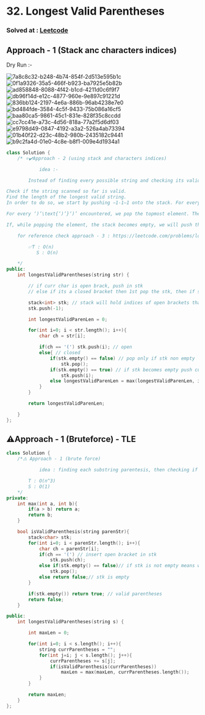 # 32. Longest Valid Parentheses

### Solved at : [Leetcode](https://leetcode.com/problems/longest-valid-parentheses/) 

## Approach - 1 (Stack anc characters indices) 

Dry Run :- 

![7a8c8c32-b248-4b74-854f-2d513e595b1c](https://github.com/yashasviyadav1/DSA-Questions/assets/124666305/7d3c3b7b-485d-447c-a122-5455475082a8)
![0f1a9326-35a5-466f-b923-ba7925e5b82b](https://github.com/yashasviyadav1/DSA-Questions/assets/124666305/29738ad2-76e1-4b31-ba2a-cbc841493856)
![ad858848-8088-4f42-b1cd-4211d0c6f9f7](https://github.com/yashasviyadav1/DSA-Questions/assets/124666305/48c14519-ba70-48eb-9fa7-35f2aab1a645)
![db96f14d-e12c-4877-960e-9e897c91221d](https://github.com/yashasviyadav1/DSA-Questions/assets/124666305/ea59fbf8-c4c1-4c30-b4fd-5e8051f24cda)
![836bb124-2197-4e6a-886b-96ab4238e7e0](https://github.com/yashasviyadav1/DSA-Questions/assets/124666305/ea056d42-3aed-44cd-ba6c-176acb2387a7)
![bd484fde-3584-4c5f-9433-75b086a16cf5](https://github.com/yashasviyadav1/DSA-Questions/assets/124666305/92f59f29-9cf5-4bf6-81c1-1c9df53ba960)
![baa80ca5-9861-45c1-831e-828f35c8ccdd](https://github.com/yashasviyadav1/DSA-Questions/assets/124666305/037d25a1-61ba-48fc-83bd-bed5af2c5ed7)
![cc7cc41e-a73c-4d56-818a-77a2f5d6df03](https://github.com/yashasviyadav1/DSA-Questions/assets/124666305/5bc24a22-d110-463e-b117-a0ff813176ac)
![e9798d49-0847-4192-a3a2-526a4ab73394](https://github.com/yashasviyadav1/DSA-Questions/assets/124666305/388c8cbd-7c4f-4552-a028-09a5561b936b)
![01b40f22-d23c-48b2-980b-2435182c9441](https://github.com/yashasviyadav1/DSA-Questions/assets/124666305/eecb7db0-95af-4536-a997-36d5572e7147)
![b9c2fa4d-01e0-4c8e-b8f1-009e4d1934a1](https://github.com/yashasviyadav1/DSA-Questions/assets/124666305/b444b0c0-f936-4ccf-8459-ff020c3ab457) 

```cpp
class Solution {
    /* ⭐✔️Approach - 2 (using stack and characters indices)

            idea :- 

        Instead of finding every possible string and checking its validity, we can make use of a stack while scanning the given string to:

Check if the string scanned so far is valid.
Find the length of the longest valid string.
In order to do so, we start by pushing −1-1−1 onto the stack. For every ‘(’\text{‘(’}‘(’ encountered, we push its index onto the stack.

For every ‘)’\text{‘)’}‘)’ encountered, we pop the topmost element. Then, the length of the currently encountered valid string of parentheses will be the difference between the current element's index and the top element of the stack.

If, while popping the element, the stack becomes empty, we will push the current element's index onto the stack. In this way, we can continue to calculate the length of the valid substrings and return the length of the longest valid string at the end.

    for reference check approach - 3 : https://leetcode.com/problems/longest-valid-parentheses/editorial/?envType=list&envId=50v8wybv  

        ✅T : O(n)
           S : O(n)

    */
public:
    int longestValidParentheses(string str) {

        // if curr char is open brack, push in stk
        // else if its a closed bracket then 1st pop the stk, then if stk becomes empty then push curr char index in it, and if stk is non empty then find the len of current valid palindrome till now using (len = curr char index - stk.top())

        stack<int> stk; // stack will hold indices of open brackets that are encountered
        stk.push(-1);

        int longestValidParenLen = 0;

        for(int i=0; i < str.length(); i++){
            char ch = str[i];

            if(ch == '(') stk.push(i); // open
            else{ // closed
                if(stk.empty() == false) // pop only if stk non empty
                    stk.pop();
                if(stk.empty() == true) // if stk becomes empty push curr index in it
                    stk.push(i);
                else longestValidParenLen = max(longestValidParenLen, i - stk.top());// stk is not empty then update the maxLen  (currlen = currIndex - stk.top())
            }
        }

        return longestValidParenLen;

    }
};

```



## ⚠️Approach - 1 (Bruteforce) - TLE

```cpp
class Solution {
    /*⚠️ Approach - 1 (brute force)

            idea : finding each substring parentesis, then checking if its valid or not, if yes then maximize the len of longest valid substring, else ignore 

        T : O(n^3)
        S : O(1)
    */
private:
    int max(int a, int b){
        if(a > b) return a;
        return b;
    }

    bool isValidParenthesis(string parenStr){
        stack<char> stk;
        for(int i=0; i < parenStr.length(); i++){
            char ch = parenStr[i];
            if(ch == '(') // insert open bracket in stk
                stk.push(ch);
            else if(stk.empty() == false)// if stk is not empty means we found a open bracket in stk and we curr char is closed bracket, then pop the stk 
                stk.pop();
            else return false;// stk is empty
        }

        if(stk.empty()) return true; // valid parentheses 
        return false;
    }

public:
    int longestValidParentheses(string s) {

        int maxLen = 0;

        for(int i=0; i < s.length(); i++){
            string currParentheses = "";
            for(int j=i; j < s.length(); j++){
                currParentheses += s[j];
                if(isValidParenthesis(currParentheses))
                    maxLen = max(maxLen, currParentheses.length());
            }
        }

        return maxLen;
    }
};
```

